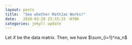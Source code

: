 ```yaml
---
layout: posts
title:  "See whether MathJax Works!"
date:   2020-03-29 23:33:33 -0700
categories: jekyll update
---
```

Let $X$ be the data matrix.
Then, we have $\sum_{i=1}^na_n$
